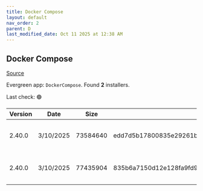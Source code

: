 ```yaml
---
title: Docker Compose
layout: default
nav_order: 2
parent: D
last_modified_date: Oct 11 2025 at 12:38 AM
---
```


## Docker Compose

[Source](https://github.com/docker/compose)

Evergreen app: `DockerCompose`. Found **2** installers.

Last check: 🟢

| Version | Date      | Size     | Sha256                                                           | Architecture | InstallerType | Type | URI                                                                                                                                                                                              |
| ------- | --------- | -------- | ---------------------------------------------------------------- | ------------ | ------------- | ---- | ------------------------------------------------------------------------------------------------------------------------------------------------------------------------------------------------ |
| 2.40.0  | 3/10/2025 | 73584640 | edd7d5b17800835e29261bbd64eee1ffb2d7793230a6c68616750f1254bc9f14 | ARM64        | Default       | exe  | [https://github.com/docker/compose/releases/download/v2.40.0/docker-compose-windows-aarch64.exe](https://github.com/docker/compose/releases/download/v2.40.0/docker-compose-windows-aarch64.exe) |
| 2.40.0  | 3/10/2025 | 77435904 | 835b6a7150d12e128fa9fd902abff6212ff3e55398683d57e213956558ead5df | x64          | Default       | exe  | [https://github.com/docker/compose/releases/download/v2.40.0/docker-compose-windows-x86_64.exe](https://github.com/docker/compose/releases/download/v2.40.0/docker-compose-windows-x86_64.exe)   |
